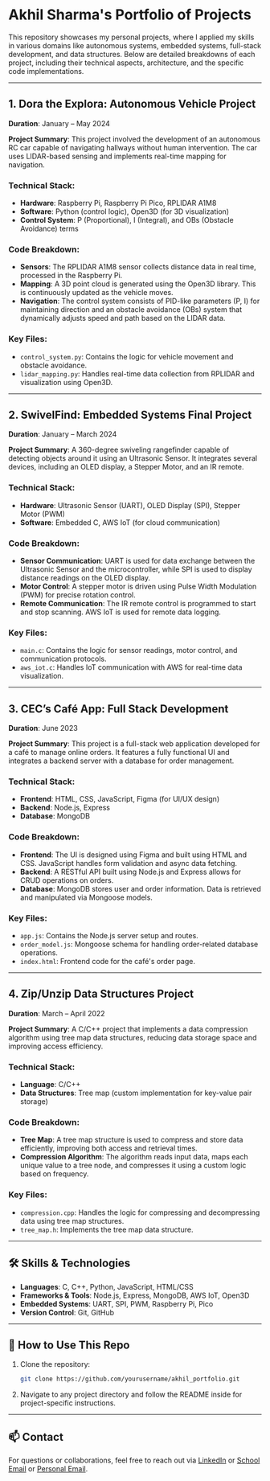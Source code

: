 # Akhil Sharma's Portfolio of Projects

This repository showcases my personal projects, where I applied my skills in various domains like autonomous systems, embedded systems, full-stack development, and data structures. Below are detailed breakdowns of each project, including their technical aspects, architecture, and the specific code implementations.

---

## 1. **Dora the Explora: Autonomous Vehicle Project**
**Duration**: January – May 2024

**Project Summary**: This project involved the development of an autonomous RC car capable of navigating hallways without human intervention. The car uses LIDAR-based sensing and implements real-time mapping for navigation.

### **Technical Stack**:
- **Hardware**: Raspberry Pi, Raspberry Pi Pico, RPLIDAR A1M8
- **Software**: Python (control logic), Open3D (for 3D visualization)
- **Control System**: P (Proportional), I (Integral), and OBs (Obstacle Avoidance) terms

### **Code Breakdown**:
- **Sensors**: The RPLIDAR A1M8 sensor collects distance data in real time, processed in the Raspberry Pi.
- **Mapping**: A 3D point cloud is generated using the Open3D library. This is continuously updated as the vehicle moves.
- **Navigation**: The control system consists of PID-like parameters (P, I) for maintaining direction and an obstacle avoidance (OBs) system that dynamically adjusts speed and path based on the LIDAR data.

### **Key Files**:
- `control_system.py`: Contains the logic for vehicle movement and obstacle avoidance.
- `lidar_mapping.py`: Handles real-time data collection from RPLIDAR and visualization using Open3D.

---

## 2. **SwivelFind: Embedded Systems Final Project**
**Duration**: January – March 2024

**Project Summary**: A 360-degree swiveling rangefinder capable of detecting objects around it using an Ultrasonic Sensor. It integrates several devices, including an OLED display, a Stepper Motor, and an IR remote.

### **Technical Stack**:
- **Hardware**: Ultrasonic Sensor (UART), OLED Display (SPI), Stepper Motor (PWM)
- **Software**: Embedded C, AWS IoT (for cloud communication)

### **Code Breakdown**:
- **Sensor Communication**: UART is used for data exchange between the Ultrasonic Sensor and the microcontroller, while SPI is used to display distance readings on the OLED display.
- **Motor Control**: A stepper motor is driven using Pulse Width Modulation (PWM) for precise rotation control.
- **Remote Communication**: The IR remote control is programmed to start and stop scanning. AWS IoT is used for remote data logging.

### **Key Files**:
- `main.c`: Contains the logic for sensor readings, motor control, and communication protocols.
- `aws_iot.c`: Handles IoT communication with AWS for real-time data visualization.

---

## 3. **CEC’s Café App: Full Stack Development**
**Duration**: June 2023

**Project Summary**: This project is a full-stack web application developed for a café to manage online orders. It features a fully functional UI and integrates a backend server with a database for order management.

### **Technical Stack**:
- **Frontend**: HTML, CSS, JavaScript, Figma (for UI/UX design)
- **Backend**: Node.js, Express
- **Database**: MongoDB

### **Code Breakdown**:
- **Frontend**: The UI is designed using Figma and built using HTML and CSS. JavaScript handles form validation and async data fetching.
- **Backend**: A RESTful API built using Node.js and Express allows for CRUD operations on orders.
- **Database**: MongoDB stores user and order information. Data is retrieved and manipulated via Mongoose models.

### **Key Files**:
- `app.js`: Contains the Node.js server setup and routes.
- `order_model.js`: Mongoose schema for handling order-related database operations.
- `index.html`: Frontend code for the café's order page.

---

## 4. **Zip/Unzip Data Structures Project**
**Duration**: March – April 2022

**Project Summary**: A C/C++ project that implements a data compression algorithm using tree map data structures, reducing data storage space and improving access efficiency.

### **Technical Stack**:
- **Language**: C/C++
- **Data Structures**: Tree map (custom implementation for key-value pair storage)

### **Code Breakdown**:
- **Tree Map**: A tree map structure is used to compress and store data efficiently, improving both access and retrieval times.
- **Compression Algorithm**: The algorithm reads input data, maps each unique value to a tree node, and compresses it using a custom logic based on frequency.

### **Key Files**:
- `compression.cpp`: Handles the logic for compressing and decompressing data using tree map structures.
- `tree_map.h`: Implements the tree map data structure.

---

## 🛠 **Skills & Technologies**
- **Languages**: C, C++, Python, JavaScript, HTML/CSS
- **Frameworks & Tools**: Node.js, Express, MongoDB, AWS IoT, Open3D
- **Embedded Systems**: UART, SPI, PWM, Raspberry Pi, Pico
- **Version Control**: Git, GitHub

---

## 📝 **How to Use This Repo**
1. Clone the repository:
   ```bash
   git clone https://github.com/yourusername/akhil_portfolio.git
   ```
2. Navigate to any project directory and follow the README inside for project-specific instructions.

---

## 📫 **Contact**
For questions or collaborations, feel free to reach out via [LinkedIn](https://www.linkedin.com/in/akhilsharma) or [School Email](mailto:akhsharma@ucdavis.edu) or [Personal Email](mailto:theakkuking@gmail.com).
